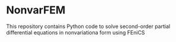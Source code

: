 # NonvarFEM
This repository contains Python code to solve second-order partial differential equations in nonvariationa form using FEniCS
